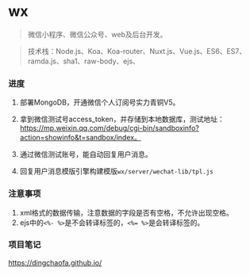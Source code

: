 # wx

> 微信小程序、微信公众号、web及后台开发。

>技术栈：Node.js、Koa、Koa-router、Nuxt.js、Vue.js、ES6、ES7、ramda.js、sha1、raw-body、ejs、

### 进度
1. 部署MongoDB，开通微信个人订阅号实力青铜V5。

2. 拿到微信测试号access_token，并存储到本地数据库，测试地址：https://mp.weixin.qq.com/debug/cgi-bin/sandboxinfo?action=showinfo&t=sandbox/index。

3. 通过微信测试账号，能自动回复用户消息。

4. 回复用户消息模版引擎构建模版`wx/server/wechat-lib/tpl.js`


### 注意事项

1. xml格式的数据传输，注意数据的字段是否有空格，不允许出现空格。
2. ejs中的`<%- %>`是不会转译标签的，`<%= %>`是会转译标签的。

### 项目笔记
https://dingchaofa.github.io/